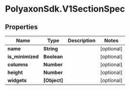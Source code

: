 # PolyaxonSdk.V1SectionSpec

## Properties

Name | Type | Description | Notes
------------ | ------------- | ------------- | -------------
**name** | **String** |  | [optional] 
**is_minimized** | **Boolean** |  | [optional] 
**columns** | **Number** |  | [optional] 
**height** | **Number** |  | [optional] 
**widgets** | **[Object]** |  | [optional] 


